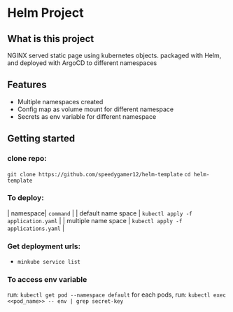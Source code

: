 # Helm Project

## What is this project
NGINX served static page using kubernetes objects. packaged with Helm, and deployed with ArgoCD to different namespaces

## Features
- Multiple namespaces created
- Config map as volume mount for different namespace 
- Secrets as env variable for different namespace

## Getting started

### clone repo:
`git clone https://github.com/speedygamer12/helm-template`
`cd helm-template`

### To deploy:
| namespace| `command` |
| default name space | `kubectl apply -f application.yaml` |
| multiple name space | `kubectl apply -f applications.yaml` |

### Get deployment urls:
- `minkube service list`

### To access env variable
run:
`kubectl get pod --namespace default`
for each pods, run:
`kubectl exec <<pod_name>> -- env | grep secret-key`
